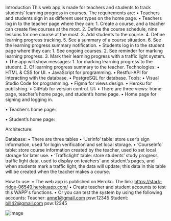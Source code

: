 Introduction
This web app is made for teachers and students to track students’ learning progress in courses.
The requirements are:
  •	Teachers and students sign in as different user types on the home page. 
  •	Teachers log in to the teacher page where they can:
    1.	Create a course, and a teacher can create five courses at the most.
    2.	Define the course schedule, nine lessons for one course at the most.
    3.	Add students to the course.
    4.	Define learning progress tracking.
    5.	See a summary of a course situation.
    6.	See the learning progress summary notification.
  •	Students log in to the student page where they can:
    1.	See ongoing courses.
    2.	See reminder for marking learning progress.
    3.	Mark their learning progress with a traffic light system.
  •	The app will show messages:
    1.	for marking learning progress to the student.
    2.	Of learning progress summary to the teacher.
Technologies:
  •	HTML & CSS for UI.
  •	JavaScript for programming.
  •	Restful-API for interacting with the database.
  •	PostgreSQL for database.
Tools:
  •	Visual Studio Code for programming.
  •	Figma for views design.
  •	Heroku for publishing.
  •	GitHub for version control.
UI:
•	There are three views: home page, teacher’s home page, and student’s home page.
•	Home page for signing and logging in.

 

•	Teacher’s home page:
 

•	Student’s home page:
 
Architecture:


 
Database:
  •	There are three tables
  •	‘Usrinfo’ table: store user’s sign information, used for login verification and set local storage.
  •	‘CourseInfo’ table: store course information created by the teacher, used to set local storage for later use.
  •	‘Trafficlight’ table: store students’ study progress traffic light data, used to display on teachers’ and student’s pages, and when students mark a traffic light, the data will update; this data in this table will be created when the teacher makes a course.
 
How to use:
  •	The web app is published on Heroku. The link:
      https://stark-ridge-06549.herokuapp.com/
  •	Create teacher and student accounts to test this WAPP's functions.
  •	Or you can test the system by using the following accounts:
      Teacher: anne1@gmail.com  psw:12345
      Student: bill42@gmail.com   psw:12345


![image](https://user-images.githubusercontent.com/89730712/179812503-630e327e-0f43-4871-aab0-54dcf70d8d40.png)
